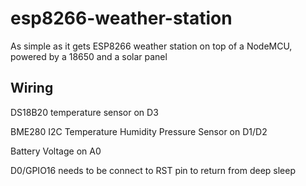 # esp8266-weather-station

As simple as it gets ESP8266 weather station on top of a NodeMCU, powered by a 18650 and a solar panel

## Wiring

DS18B20 temperature sensor on D3

BME280 I2C Temperature Humidity Pressure Sensor on D1/D2

Battery Voltage on A0

D0/GPIO16 needs to be connect to RST pin to return from deep sleep

